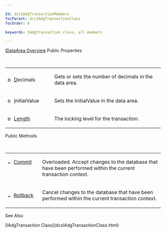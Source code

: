 ```yaml
---

Id: dcsIAdgTransactionMembers
TocParent: dcsIAdgTransactionClass
TocOrder: 0

keywords: IAdgTransaction class, all members

---
```


[IDataArea Overview](dcsIAdgTransactionClass.html) 
Public Properties

<br />

<table class="dtTABLE" id="Table5" x-use-null-cells="x-use-null-cells" style="border-spacing: 0px" cellspacing="0">
          <colgroup span="1">
            <col span="1" style="WIDTH: 30%" />
            <col span="1" style="WIDTH: 70%" />
          </colgroup>
          <tr>
            <td colspan="1" rowspan="1">

<img alt="public property" src="../Images/property.bmp" style="WIDTH:16px; HEIGHT:16px" width="16" height="16" border="0" /> [<span class="auto-style1">D</span>](dcsIAdgTransactionClassConnectionProperty.html)ecimals
</td>
            <td colspan="1" rowspan="1">

Gets or sets the number of decimals in the data area.
</td>
          </tr>
          <tr>
            <td colspan="1" rowspan="1">

<img alt="public property" src="../Images/property.bmp" style="WIDTH:16px; HEIGHT:16px" width="16" height="16" border="0" /> [ I](dcsIAdgTransactionClassNameProperty.html)nitialValue 
</td>
            <td colspan="1" rowspan="1">

Sets the InitialValue in the data area.
</td>
          </tr>
          <tr>
            <td colspan="1" rowspan="1">

<img alt="public property" src="../Images/property.bmp" style="WIDTH:16px; HEIGHT:16px" width="16" height="16" border="0" /> [ L<span class="auto-style1">ength</span>](dcsIAdgTransactionClassTransactionLevelProperty.html) 
</td>
            <td colspan="1" rowspan="1">

The locking level for the transaction.
</td>
          </tr>
</table>

Public Methods

<br />

<table class="dtTABLE" id="table2" x-use-null-cells="x-use-null-cells" style="border-spacing: 0px;     x-cell-content-align: Top" cellspacing="0">
          <colgroup span="1">
            <col span="1" style="WIDTH: 20%" />
            <col span="1" style="WIDTH: 70%" />
          </colgroup>
          <tr valign="top">
            <td colspan="1" rowspan="1">

<img alt="public property" src="../Images/PUBLIC%20METHOD.GIF" x-maintain-ratio="TRUE" width="15" height="11" border="0" /> [ Commit](dcsIAdgTransactionClassCommitMethods.html) 
</td>
            <td colspan="1" rowspan="1">

Overloaded. Accept changes to the database that have been performed within the current transaction context. 
</td>
          </tr>
          <tr>
            <td colspan="1" rowspan="1">

<img alt="public property" src="../Images/PUBLIC%20METHOD.GIF" x-maintain-ratio="TRUE" width="15" height="11" border="0" /> [ Rollback](dcsIAdgTransactionClassRollbackMethod.html) 
</td>
            <td colspan="1" rowspan="1">

Cancel changes to the database that have been performed within the current transaction context.
</td>
          </tr>
</table>

See Also

<dl />
      [IAdgTransaction Class](dcsIAdgTransactionClass.html)

